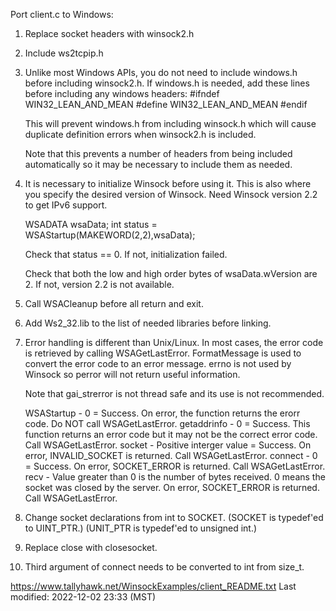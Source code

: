 Port client.c to Windows:

 1. Replace socket headers with winsock2.h

 2. Include ws2tcpip.h

 3. Unlike most Windows APIs, you do not need to include windows.h before
    including winsock2.h.  If windows.h is needed, add these lines before
    including any windows headers:
    #ifndef WIN32_LEAN_AND_MEAN
    #define WIN32_LEAN_AND_MEAN
    #endif

    This will prevent windows.h from including winsock.h which will cause
    duplicate definition errors when winsock2.h is included.

    Note that this prevents a number of headers from being included
    automatically so it may be necessary to include them as needed.

 4. It is necessary to initialize Winsock before using it.  This is also where
    you specify the desired version of Winsock.  Need Winsock version 2.2 to get
    IPv6 support.

    WSADATA wsaData;
    int status = WSAStartup(MAKEWORD(2,2),wsaData);

    Check that status == 0.  If not, initialization failed.

    Check that both the low and high order bytes of wsaData.wVersion are 2.
    If not, version 2.2 is not available.

 5. Call WSACleanup before all return and exit.

 6. Add Ws2_32.lib to the list of needed libraries before linking.

 7. Error handling is different than Unix/Linux.  In most cases, the error
    code is retrieved by calling WSAGetLastError.  FormatMessage is used to
    convert the error code to an error message.  errno is not used by Winsock
    so perror will not return useful information.

    Note that gai_strerror is not thread safe and its use is not recommended.

    WSAStartup  - 0 = Success.  On error, the function returns the erorr code.
                  Do NOT call WSAGetLastError.
    getaddrinfo - 0 = Success.  This function returns an error code but it may
                  not be the correct error code.  Call WSAGetLastError.
    socket      - Positive interger value = Success.  On error, INVALID_SOCKET
                  is returned.  Call WSAGetLastError.
    connect     - 0 = Success.  On error, SOCKET_ERROR is returned.  Call
                  WSAGetLastError.
    recv        - Value greater than 0 is the number of bytes received.  0
                  means the socket was closed by the server.  On error,
                  SOCKET_ERROR is returned.  Call WSAGetLastError.

 8. Change socket declarations from int to SOCKET.
    (SOCKET is typedef'ed to UINT_PTR.)
    (UNIT_PTR is typedef'ed to unsigned int.)

 9. Replace close with closesocket.

10. Third argument of connect needs to be converted to int from size_t.

https://www.tallyhawk.net/WinsockExamples/client_README.txt
Last modified: 2022-12-02 23:33 (MST)
